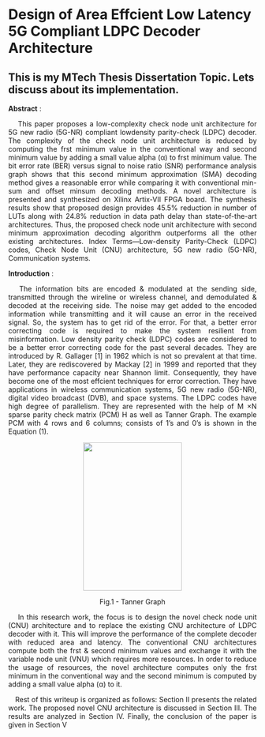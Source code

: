 # Design of Area Effcient Low Latency 5G Compliant LDPC Decoder Architecture
## This is my MTech Thesis Dissertation Topic. Lets discuss about its implementation.
**Abstract** : <p align="justify"> &emsp; This paper proposes a low-complexity check node unit architecture for 5G new radio (5G-NR) compliant lowdensity parity-check (LDPC) decoder. The complexity of the check node unit architecture is reduced by computing the frst minimum value in the conventional way and second minimum value by adding a small value alpha (α) to frst minimum value. The bit error rate (BER) versus signal to noise ratio (SNR) performance analysis graph shows that this second minimum approximation (SMA) decoding method gives a reasonable error while comparing it with conventional min-sum and offset minsum decoding methods. A novel architecture is presented and synthesized on Xilinx Artix-VII FPGA board. The synthesis results show that proposed design provides 45.5% reduction in number of LUTs along with 24.8% reduction in data path delay than state-of-the-art architectures. Thus, the proposed check node unit architecture with second minimum approximation decoding algorithm outperforms all the other existing architectures. Index Terms—Low-density Parity-Check (LDPC) codes, Check Node Unit (CNU) architecture, 5G new radio (5G-NR), Communication systems.</p>
**Introduction** : <p align="justify"> &emsp; The information bits are encoded & modulated at the
sending side, transmitted through the wireline or wireless
channel, and demodulated & decoded at the receiving side.
The noise may get added to the encoded information while
transmitting and it will cause an error in the received signal.
So, the system has to get rid of the error. For that, a better
error correcting code is required to make the system resilient
from misinformation. Low density parity check (LDPC) codes
are considered to be a better error correcting code for the past
several decades. They are introduced by R. Gallager [1] in
1962 which is not so prevalent at that time. Later, they are
rediscovered by Mackay [2] in 1999 and reported that they
have performance capacity near Shannon limit. Consequently,
they have become one of the most effcient techniques for error
correction. They have applications in wireless communication
systems, 5G new radio (5G-NR), digital video broadcast
(DVB), and space systems.
The LDPC codes have high degree of parallelism. They are
represented with the help of M ×N sparse parity check matrix
(PCM) H as well as Tanner Graph. The example PCM with 4
rows and 6 columns; consists of 1’s and 0’s is shown in the
Equation (1).</p>
<p align="center">
<img src="https://user-images.githubusercontent.com/73669849/196792234-72039c2d-b428-4824-ad01-b8e052ece533.JPG" width="200" height="300">
</p>
<p align = "center">
Fig.1 - Tanner Graph
</p>

<p align="justify">
&emsp; In this research work, the focus is to design the novel check
node unit (CNU) architecture and to replace the existing CNU
architecture of LDPC decoder with it. This will improve the
performance of the complete decoder with reduced area and
latency. The conventional CNU architectures compute both
the frst & second minimum values and exchange it with the
variable node unit (VNU) which requires more resources. In
order to reduce the usage of resources, the novel architecture
computes only the frst minimum in the conventional way and
the second minimum is computed by adding a small value
alpha (α) to it. </p>
 
<p align="justify">
&emsp;Rest of this writeup is organized as follows: Section II presents
the related work. The proposed novel CNU architecture is
discussed in Section III. The results are analyzed in Section
IV. Finally, the conclusion of the paper is given in Section V  
</p>

